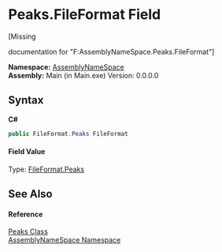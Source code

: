 # Peaks.FileFormat Field
 

\[Missing <summary> documentation for "F:AssemblyNameSpace.Peaks.FileFormat"\]

**Namespace:**&nbsp;<a href="6bcc80ef-5cfd-db5f-1eb2-7297d1c16397">AssemblyNameSpace</a><br />**Assembly:**&nbsp;Main (in Main.exe) Version: 0.0.0.0

## Syntax

**C#**<br />
``` C#
public FileFormat.Peaks FileFormat
```


#### Field Value
Type: <a href="95952360-346f-6123-1094-b7f244704c71">FileFormat.Peaks</a>

## See Also


#### Reference
<a href="5805b30f-4551-e768-a21d-d3e82922a626">Peaks Class</a><br /><a href="6bcc80ef-5cfd-db5f-1eb2-7297d1c16397">AssemblyNameSpace Namespace</a><br />